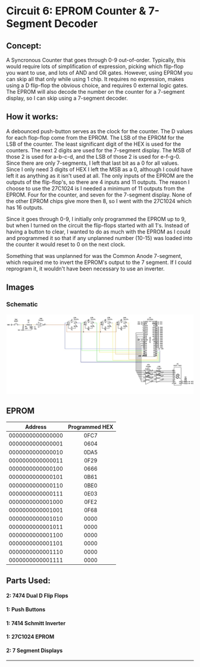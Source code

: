 # Circuit 6: EPROM Counter & 7-Segment Decoder
## Concept:
A Syncronous Counter that goes through 0-9 out-of-order. Typically, this would require lots of simplification of expression, picking which flip-flop you want to use, and lots of AND and OR gates. However, using EPROM you can skip all that only while using 1 chip. It requires no expression, makes using a D flip-flop the obvious choice, and requires 0 external logic gates. The EPROM will also decode the number on the counter for a 7-segment display, so I can skip using a 7-segment decoder.     

## How it works:
A debounced push-button serves as the clock for the counter. The D values for each flop-flop come from the EPROM. The LSB of the EPROM for the LSB of the counter. The least significant digit of the HEX is used for the counters. The next 2 digits are used for the 7-segment display. The MSB of those 2 is used for a-b-c-d, and the LSB of those 2 is used for e-f-g-0. Since there are only 7-segments, I left that last bit as a 0 for all values. Since I only need 3 digits of HEX I left the MSB as a 0, although I could have left it as anything as it isn't used at all. The only inputs of the EPROM are the outputs of the flip-flop's, so there are 4 inputs and 11 outputs. The reason I choose to use the 27C1024 is I needed a minimum of 11 outputs from the EPROM. Four for the counter, and seven for the 7-segment display. None of the other EPROM chips give more then 8, so I went with the 27C1024 which has 16 outputs.

Since it goes through 0-9, I initially only programmed the EPROM up to 9, but when I turned on the circuit the flip-flops started with all 1's. Instead of having a button to clear, I wanted to do as much with the EPROM as I could and programmed it so that if any unplanned number (10-15) was loaded into the counter it would reset to 0 on the next clock.

Something that was unplanned for was the Common Anode 7-segment, which required me to invert the EPROM's output to the 7 segment. If I could reprogram it, it wouldn't have been necessary to use an inverter.

## Images
### Schematic
![Circuit 6 Schematic](Circuit_6_Schematic.jpg)

## EPROM
| Address | Programmed HEX |	
| :--------------: | :--: |
| 0000000000000000 | 0FC7 | 
| 0000000000000001 | 0604 |
| 0000000000000010 | 0DA5 |
| 0000000000000011 | 0F29 |
| 0000000000000100 | 0666 |
| 0000000000000101 | 0B61 |
| 0000000000000110 | 0BE0 |
| 0000000000000111 | 0E03 |
| 0000000000001000 | 0FE2 |
| 0000000000001001 | 0F68 |
| 0000000000001010 | 0000 |
| 0000000000001011 | 0000 |
| 0000000000001100 | 0000 |
| 0000000000001101 | 0000 |
| 0000000000001110 | 0000 |
| 0000000000001111 | 0000 |

## Parts Used:
#### 2: 7474 Dual D Flip Flops
#### 1: Push Buttons
#### 1: 7414 Schmitt Inverter
#### 1: 27C1024 EPROM
#### 2: 7 Segment Displays
***



